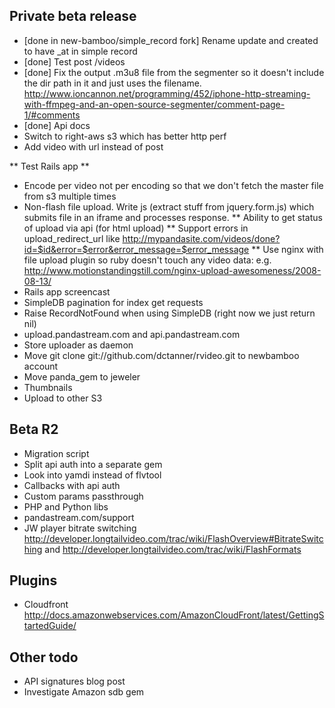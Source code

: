 
Private beta release
--------------------
* [done in new-bamboo/simple_record fork] Rename update and created to have _at in simple record
* [done] Test post /videos
* [done] Fix the output .m3u8 file from the segmenter so it doesn't include the dir path in it and just uses the filename. http://www.ioncannon.net/programming/452/iphone-http-streaming-with-ffmpeg-and-an-open-source-segmenter/comment-page-1/#comments
* [done] Api docs
* Switch to right-aws s3 which has better http perf
* Add video with url instead of post

** Test Rails app **

* Encode per video not per encoding so that we don't fetch the master file from s3 multiple times
* Non-flash file upload. Write js (extract stuff from jquery.form.js) which submits file in an iframe and processes response.
** Ability to get status of upload via api (for html upload)
** Support errors in upload_redirect_url like http://mypandasite.com/videos/done?id=$id&error=$error&error_message=$error_message
** Use nginx with file upload plugin so ruby doesn't touch any video data: e.g. http://www.motionstandingstill.com/nginx-upload-awesomeness/2008-08-13/
* Rails app screencast
* SimpleDB pagination for index get requests
* Raise RecordNotFound when using SimpleDB (right now we just return nil)
* upload.pandastream.com and api.pandastream.com
* Store uploader as daemon
* Move git clone git://github.com/dctanner/rvideo.git to newbamboo account
* Move panda_gem to jeweler
* Thumbnails
* Upload to other S3

Beta R2
-------
* Migration script
* Split api auth into a separate gem
* Look into yamdi instead of flvtool
* Callbacks with api auth
* Custom params passthrough
* PHP and Python libs
* pandastream.com/support
* JW player bitrate switching http://developer.longtailvideo.com/trac/wiki/FlashOverview#BitrateSwitching and http://developer.longtailvideo.com/trac/wiki/FlashFormats

Plugins
-------
* Cloudfront http://docs.amazonwebservices.com/AmazonCloudFront/latest/GettingStartedGuide/

Other todo
----------
* API signatures blog post
* Investigate Amazon sdb gem